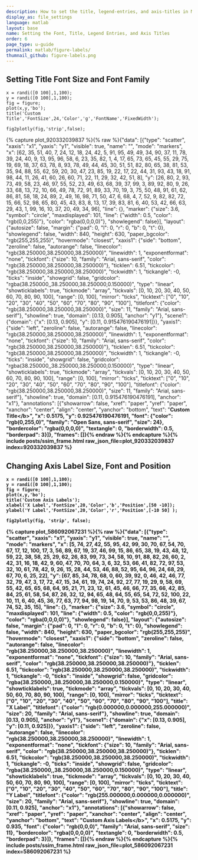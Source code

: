 ```yaml
---
description: How to set the title, legend-entries, and axis-titles in MATLAB<sup>&reg;</sup>.
display_as: file_settings
language: matlab
layout: base
name: Setting the Font, Title, Legend Entries, and Axis Titles
order: 6
page_type: u-guide
permalink: matlab/figure-labels/
thumnail_github: figure-labels.png
---
```


## Setting Title Font Size and Font Family


```{matlab}
x = randi([0 100],1,100);
y = randi([0 100],1,100);
fig = figure;
plot(x,y,'bo');
title('Custom Title','FontSize',24,'Color','g','FontName','FixedWidth');

fig2plotly(fig,'strip',false);
```
{% capture plot_920332039837 %}{% raw %}{"data": [{"type": "scatter", "xaxis": "x1", "yaxis": "y1", "visible": true, "name": "", "mode": "markers", "x": [62, 35, 51, 40, 7, 24, 12, 18, 24, 42, 5, 91, 95, 49, 49, 34, 90, 37, 11, 78, 39, 24, 40, 9, 13, 95, 96, 58, 6, 23, 35, 82, 1, 4, 17, 65, 73, 65, 45, 55, 29, 75, 19, 69, 18, 37, 63, 78, 8, 93, 78, 49, 44, 45, 30, 51, 51, 82, 80, 65, 38, 81, 53, 35, 94, 88, 55, 62, 59, 20, 30, 47, 23, 85, 19, 22, 17, 22, 44, 31, 93, 43, 18, 91, 98, 44, 11, 26, 41, 60, 26, 60, 71, 22, 11, 29, 32, 42, 51, 8], "y": [26, 80, 2, 93, 73, 49, 58, 23, 46, 97, 55, 52, 23, 49, 63, 68, 39, 37, 99, 3, 89, 92, 80, 9, 26, 33, 68, 13, 72, 10, 66, 49, 78, 72, 91, 89, 33, 70, 19, 3, 75, 50, 48, 91, 61, 62, 86, 81, 58, 18, 24, 89, 2, 49, 16, 98, 71, 50, 47, 6, 68, 4, 7, 52, 9, 82, 82, 72, 15, 66, 52, 98, 65, 80, 45, 43, 83, 8, 13, 17, 39, 83, 81, 6, 40, 53, 42, 66, 63, 29, 43, 1, 99, 16, 10, 37, 20, 49, 34, 96], "line": {}, "marker": {"size": 3.6, "symbol": "circle", "maxdisplayed": 101, "line": {"width": 0.5, "color": "rgb(0,0,255)"}, "color": "rgba(0,0,0,0)"}, "showlegend": false}], "layout": {"autosize": false, "margin": {"pad": 0, "l": 0, "r": 0, "b": 0, "t": 0}, "showlegend": false, "width": 840, "height": 630, "paper_bgcolor": "rgb(255,255,255)", "hovermode": "closest", "xaxis1": {"side": "bottom", "zeroline": false, "autorange": false, "linecolor": "rgb(38.250000,38.250000,38.250000)", "linewidth": 1, "exponentformat": "none", "tickfont": {"size": 10, "family": "Arial, sans-serif", "color": "rgb(38.250000,38.250000,38.250000)"}, "ticklen": 6.51, "tickcolor": "rgb(38.250000,38.250000,38.250000)", "tickwidth": 1, "tickangle": -0, "ticks": "inside", "showgrid": false, "gridcolor": "rgba(38.250000,,38.250000,38.250000,0.150000)", "type": "linear", "showticklabels": true, "tickmode": "array", "tickvals": [0, 10, 20, 30, 40, 50, 60, 70, 80, 90, 100], "range": [0, 100], "mirror": "ticks", "ticktext": ["0", "10", "20", "30", "40", "50", "60", "70", "80", "90", "100"], "titlefont": {"color": "rgb(38.250000,38.250000,38.250000)", "size": 11, "family": "Arial, sans-serif"}, "showline": true, "domain": [0.13, 0.905], "anchor": "y1"}, "scene1": {"domain": {"x": [0.13, 0.905], "y": [0.11, 0.915476190476191]}}, "yaxis1": {"side": "left", "zeroline": false, "autorange": false, "linecolor": "rgb(38.250000,38.250000,38.250000)", "linewidth": 1, "exponentformat": "none", "tickfont": {"size": 10, "family": "Arial, sans-serif", "color": "rgb(38.250000,38.250000,38.250000)"}, "ticklen": 6.51, "tickcolor": "rgb(38.250000,38.250000,38.250000)", "tickwidth": 1, "tickangle": -0, "ticks": "inside", "showgrid": false, "gridcolor": "rgba(38.250000,,38.250000,38.250000,0.150000)", "type": "linear", "showticklabels": true, "tickmode": "array", "tickvals": [0, 10, 20, 30, 40, 50, 60, 70, 80, 90, 100], "range": [0, 100], "mirror": "ticks", "ticktext": ["0", "10", "20", "30", "40", "50", "60", "70", "80", "90", "100"], "titlefont": {"color": "rgb(38.250000,38.250000,38.250000)", "size": 11, "family": "Arial, sans-serif"}, "showline": true, "domain": [0.11, 0.915476190476191], "anchor": "x1"}, "annotations": [{"showarrow": false, "xref": "paper", "yref": "paper", "xanchor": "center", "align": "center", "yanchor": "bottom", "text": "<b>Custom Title<\/b>", "x": 0.5175, "y": 0.925476190476191, "font": {"color": "rgb(0,255,0)", "family": "Open Sans, sans-serif", "size": 24}, "bordercolor": "rgba(0,0,0,0)", "textangle": 0, "borderwidth": 0.5, "borderpad": 3}]}, "frames": []}{% endraw %}{% endcapture %}{% include posts/ssim_frame.html raw_json_file=plot_920332039837 index=920332039837 %}





## Changing Axis Label Size, Font and Position


```{matlab}
x = randi([0 100],1,100);
y = randi([0 100],1,100);
fig = figure;
plot(x,y,'bo');
title('Custom Axis Labels');
xlabel('X Label','FontSize',20,'Color','b','Position',[50 -10]);
ylabel('Y Label','FontSize',20,'Color','r','Position',[-10 50] );

fig2plotly(fig, 'strip', false);
```
{% capture plot_586092067231 %}{% raw %}{"data": [{"type": "scatter", "xaxis": "x1", "yaxis": "y1", "visible": true, "name": "", "mode": "markers", "x": [5, 74, 27, 42, 55, 95, 42, 99, 30, 70, 67, 54, 70, 67, 17, 12, 100, 17, 3, 56, 89, 67, 19, 37, 46, 99, 15, 86, 65, 38, 19, 43, 48, 12, 59, 22, 38, 58, 25, 29, 62, 26, 83, 99, 73, 34, 58, 10, 91, 88, 82, 26, 60, 2, 42, 31, 16, 18, 42, 9, 60, 47, 70, 70, 64, 3, 6, 32, 53, 66, 41, 82, 72, 97, 53, 32, 10, 61, 78, 42, 9, 26, 15, 28, 44, 53, 46, 88, 52, 95, 64, 96, 24, 68, 29, 67, 70, 6, 25, 22], "y": [67, 85, 34, 78, 68, 0, 60, 39, 92, 0, 46, 42, 46, 77, 32, 79, 47, 3, 17, 72, 47, 15, 34, 61, 19, 74, 24, 92, 27, 77, 19, 29, 9, 58, 69, 55, 42, 65, 65, 68, 64, 95, 21, 71, 23, 12, 61, 45, 46, 66, 77, 35, 66, 42, 85, 84, 25, 61, 58, 54, 87, 26, 32, 12, 94, 65, 48, 64, 55, 65, 54, 72, 52, 100, 22, 10, 11, 6, 40, 45, 36, 77, 63, 77, 94, 98, 19, 14, 70, 9, 53, 53, 86, 48, 39, 67, 74, 52, 35, 15], "line": {}, "marker": {"size": 3.6, "symbol": "circle", "maxdisplayed": 101, "line": {"width": 0.5, "color": "rgb(0,0,255)"}, "color": "rgba(0,0,0,0)"}, "showlegend": false}], "layout": {"autosize": false, "margin": {"pad": 0, "l": 0, "r": 0, "b": 0, "t": 0}, "showlegend": false, "width": 840, "height": 630, "paper_bgcolor": "rgb(255,255,255)", "hovermode": "closest", "xaxis1": {"side": "bottom", "zeroline": false, "autorange": false, "linecolor": "rgb(38.250000,38.250000,38.250000)", "linewidth": 1, "exponentformat": "none", "tickfont": {"size": 10, "family": "Arial, sans-serif", "color": "rgb(38.250000,38.250000,38.250000)"}, "ticklen": 6.51, "tickcolor": "rgb(38.250000,38.250000,38.250000)", "tickwidth": 1, "tickangle": -0, "ticks": "inside", "showgrid": false, "gridcolor": "rgba(38.250000,,38.250000,38.250000,0.150000)", "type": "linear", "showticklabels": true, "tickmode": "array", "tickvals": [0, 10, 20, 30, 40, 50, 60, 70, 80, 90, 100], "range": [0, 100], "mirror": "ticks", "ticktext": ["0", "10", "20", "30", "40", "50", "60", "70", "80", "90", "100"], "title": "X Label", "titlefont": {"color": "rgb(0.000000,0.000000,255.000000)", "size": 20, "family": "Arial, sans-serif"}, "showline": true, "domain": [0.13, 0.905], "anchor": "y1"}, "scene1": {"domain": {"x": [0.13, 0.905], "y": [0.11, 0.925]}}, "yaxis1": {"side": "left", "zeroline": false, "autorange": false, "linecolor": "rgb(38.250000,38.250000,38.250000)", "linewidth": 1, "exponentformat": "none", "tickfont": {"size": 10, "family": "Arial, sans-serif", "color": "rgb(38.250000,38.250000,38.250000)"}, "ticklen": 6.51, "tickcolor": "rgb(38.250000,38.250000,38.250000)", "tickwidth": 1, "tickangle": -0, "ticks": "inside", "showgrid": false, "gridcolor": "rgba(38.250000,,38.250000,38.250000,0.150000)", "type": "linear", "showticklabels": true, "tickmode": "array", "tickvals": [0, 10, 20, 30, 40, 50, 60, 70, 80, 90, 100], "range": [0, 100], "mirror": "ticks", "ticktext": ["0", "10", "20", "30", "40", "50", "60", "70", "80", "90", "100"], "title": "Y Label", "titlefont": {"color": "rgb(255.000000,0.000000,0.000000)", "size": 20, "family": "Arial, sans-serif"}, "showline": true, "domain": [0.11, 0.925], "anchor": "x1"}, "annotations": [{"showarrow": false, "xref": "paper", "yref": "paper", "xanchor": "center", "align": "center", "yanchor": "bottom", "text": "<b>Custom Axis Labels<\/b>", "x": 0.5175, "y": 0.935, "font": {"color": "rgb(0,0,0)", "family": "Arial, sans-serif", "size": 11}, "bordercolor": "rgba(0,0,0,0)", "textangle": 0, "borderwidth": 0.5, "borderpad": 3}]}, "frames": []}{% endraw %}{% endcapture %}{% include posts/ssim_frame.html raw_json_file=plot_586092067231 index=586092067231 %}


